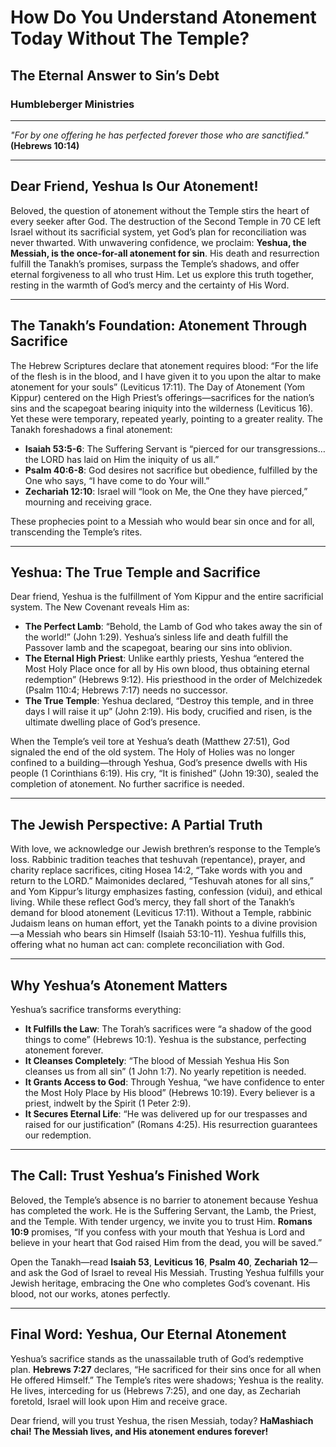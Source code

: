 # How Do You Understand Atonement Today Without The Temple?

## The Eternal Answer to Sin’s Debt

### Humbleberger Ministries

---

_"For by one offering he has perfected forever those who are sanctified."_  
**(Hebrews 10:14)**

---

## Dear Friend, Yeshua Is Our Atonement!

Beloved, the question of atonement without the Temple stirs the heart of every seeker after God. The destruction of the Second Temple in 70 CE left Israel without its sacrificial system, yet God’s plan for reconciliation was never thwarted. With unwavering confidence, we proclaim: **Yeshua, the Messiah, is the once-for-all atonement for sin**. His death and resurrection fulfill the Tanakh’s promises, surpass the Temple’s shadows, and offer eternal forgiveness to all who trust Him. Let us explore this truth together, resting in the warmth of God’s mercy and the certainty of His Word.

---

## The Tanakh’s Foundation: Atonement Through Sacrifice

The Hebrew Scriptures declare that atonement requires blood: “For the life of the flesh is in the blood, and I have given it to you upon the altar to make atonement for your souls” (Leviticus 17:11). The Day of Atonement (Yom Kippur) centered on the High Priest’s offerings—sacrifices for the nation’s sins and the scapegoat bearing iniquity into the wilderness (Leviticus 16). Yet these were temporary, repeated yearly, pointing to a greater reality. The Tanakh foreshadows a final atonement:

- **Isaiah 53:5-6**: The Suffering Servant is “pierced for our transgressions… the LORD has laid on Him the iniquity of us all.”
- **Psalm 40:6-8**: God desires not sacrifice but obedience, fulfilled by the One who says, “I have come to do Your will.”
- **Zechariah 12:10**: Israel will “look on Me, the One they have pierced,” mourning and receiving grace.

These prophecies point to a Messiah who would bear sin once and for all, transcending the Temple’s rites.

---

## Yeshua: The True Temple and Sacrifice

Dear friend, Yeshua is the fulfillment of Yom Kippur and the entire sacrificial system. The New Covenant reveals Him as:

- **The Perfect Lamb**: “Behold, the Lamb of God who takes away the sin of the world!” (John 1:29). Yeshua’s sinless life and death fulfill the Passover lamb and the scapegoat, bearing our sins into oblivion.
- **The Eternal High Priest**: Unlike earthly priests, Yeshua “entered the Most Holy Place once for all by His own blood, thus obtaining eternal redemption” (Hebrews 9:12). His priesthood in the order of Melchizedek (Psalm 110:4; Hebrews 7:17) needs no successor.
- **The True Temple**: Yeshua declared, “Destroy this temple, and in three days I will raise it up” (John 2:19). His body, crucified and risen, is the ultimate dwelling place of God’s presence.

When the Temple’s veil tore at Yeshua’s death (Matthew 27:51), God signaled the end of the old system. The Holy of Holies was no longer confined to a building—through Yeshua, God’s presence dwells with His people (1 Corinthians 6:19). His cry, “It is finished” (John 19:30), sealed the completion of atonement. No further sacrifice is needed.

---

## The Jewish Perspective: A Partial Truth

With love, we acknowledge our Jewish brethren’s response to the Temple’s loss. Rabbinic tradition teaches that teshuvah (repentance), prayer, and charity replace sacrifices, citing Hosea 14:2, “Take words with you and return to the LORD.” Maimonides declared, “Teshuvah atones for all sins,” and Yom Kippur’s liturgy emphasizes fasting, confession (vidui), and ethical living. While these reflect God’s mercy, they fall short of the Tanakh’s demand for blood atonement (Leviticus 17:11). Without a Temple, rabbinic Judaism leans on human effort, yet the Tanakh points to a divine provision—a Messiah who bears sin Himself (Isaiah 53:10-11). Yeshua fulfills this, offering what no human act can: complete reconciliation with God.

---

## Why Yeshua’s Atonement Matters

Yeshua’s sacrifice transforms everything:

- **It Fulfills the Law**: The Torah’s sacrifices were “a shadow of the good things to come” (Hebrews 10:1). Yeshua is the substance, perfecting atonement forever.
- **It Cleanses Completely**: “The blood of Messiah Yeshua His Son cleanses us from all sin” (1 John 1:7). No yearly repetition is needed.
- **It Grants Access to God**: Through Yeshua, “we have confidence to enter the Most Holy Place by His blood” (Hebrews 10:19). Every believer is a priest, indwelt by the Spirit (1 Peter 2:9).
- **It Secures Eternal Life**: “He was delivered up for our trespasses and raised for our justification” (Romans 4:25). His resurrection guarantees our redemption.

---

## The Call: Trust Yeshua’s Finished Work

Beloved, the Temple’s absence is no barrier to atonement because Yeshua has completed the work. He is the Suffering Servant, the Lamb, the Priest, and the Temple. With tender urgency, we invite you to trust Him. **Romans 10:9** promises, “If you confess with your mouth that Yeshua is Lord and believe in your heart that God raised Him from the dead, you will be saved.”

Open the Tanakh—read **Isaiah 53**, **Leviticus 16**, **Psalm 40**, **Zechariah 12**—and ask the God of Israel to reveal His Messiah. Trusting Yeshua fulfills your Jewish heritage, embracing the One who completes God’s covenant. His blood, not our works, atones perfectly.

---

## Final Word: Yeshua, Our Eternal Atonement

Yeshua’s sacrifice stands as the unassailable truth of God’s redemptive plan. **Hebrews 7:27** declares, “He sacrificed for their sins once for all when He offered Himself.” The Temple’s rites were shadows; Yeshua is the reality. He lives, interceding for us (Hebrews 7:25), and one day, as Zechariah foretold, Israel will look upon Him and receive grace.

Dear friend, will you trust Yeshua, the risen Messiah, today? **HaMashiach chai! The Messiah lives, and His atonement endures forever!**